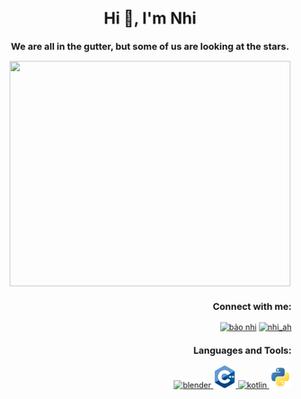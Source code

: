 

<h1 align="center">Hi 👋, I'm Nhi</h1>
<h3 align="center">We are all in the gutter, but some of us are looking at the stars.</h3>
<p align="center">
<img src="https://ghiencongnghe.info/wp-content/uploads/2021/02/1581591620013_WhoppingBlackLemur-size_restricted.gif" width="500" height="400" />
<h3 align="right">Connect with me:</h3>
<p align="right">
<a href="https://fb.com/bảo nhi" target="blank"><img align="center" src="https://raw.githubusercontent.com/rahuldkjain/github-profile-readme-generator/master/src/images/icons/Social/facebook.svg" alt="bảo nhi" height="30" width="40" /></a>
<a href="https://instagram.com/nhi_ah" target="blank"><img align="center" src="https://raw.githubusercontent.com/rahuldkjain/github-profile-readme-generator/master/src/images/icons/Social/instagram.svg" alt="nhi_ah" height="30" width="40" /></a>
</p> 
<h3 align="right">Languages and Tools:</h3>
<p align="right"> <a href="https://www.blender.org/" target="_blank" rel="noreferrer"> <img src="https://download.blender.org/branding/community/blender_community_badge_white.svg" alt="blender" width="40" height="40"/> </a> <a href="https://www.w3schools.com/cpp/" target="_blank" rel="noreferrer"> <img src="https://raw.githubusercontent.com/devicons/devicon/master/icons/cplusplus/cplusplus-original.svg" alt="cplusplus" width="40" height="40"/> </a> <a href="https://kotlinlang.org" target="_blank" rel="noreferrer"> <img src="https://www.vectorlogo.zone/logos/kotlinlang/kotlinlang-icon.svg" alt="kotlin" width="40" height="40"/> </a> <a href="https://www.python.org" target="_blank" rel="noreferrer"> <img src="https://raw.githubusercontent.com/devicons/devicon/master/icons/python/python-original.svg" alt="python" width="40" height="40"/> </a> </p>
